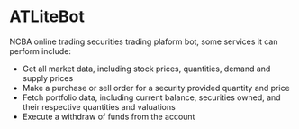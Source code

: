 # ATLiteBot

NCBA online trading securities trading plaform bot, some services it can perform include:
- Get all market data, including stock prices, quantities, demand and supply prices
- Make a purchase or sell order for a security provided quantity and price
- Fetch portfolio data, including current balance, securities owned, and their respective quantities and valuations
- Execute a withdraw of funds from the account
